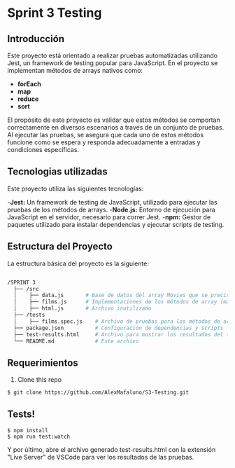 # Sprint 3 Testing

## Introducción

Este proyecto está orientado a realizar pruebas automatizadas utilizando Jest, un framework de testing popular para JavaScript. En el proyecto se implementan métodos de arrays nativos como:

- **forEach**
- **map**
- **reduce**
- **sort**

El propósito de este proyecto es validar que estos métodos se comportan correctamente en diversos escenarios a través de un conjunto de pruebas. Al ejecutar las pruebas, se asegura que cada uno de estos métodos funcione como se espera y responda adecuadamente a entradas y condiciones específicas.
<br>

## Tecnologias utilizadas

Este proyecto utiliza las siguientes tecnologías:

-**Jest:** Un framework de testing de JavaScript, utilizado para ejecutar las pruebas de los métodos de arrays.
-**Node.js:** Entorno de ejecución para JavaScript en el servidor, necesario para correr Jest.
-**npm:** Gestor de paquetes utilizado para instalar dependencias y ejecutar scripts de testing.

## Estructura del Proyecto

La estructura básica del proyecto es la siguiente:
```bash

/SPRINT 3
  ├── /src
  │    ├── data.js       # Base de datos del array Movies que se precisa
  │    ├── films.js      # Implementaciones de los métodos de array (map, reduce, filter, etc.)
  │    ├── html.js       # Archivo inutilizado
  ├── /tests
  │    ├── films.spec.js    # Archivo de pruebas para los métodos de array
  ├── package.json          # Configuración de dependencias y scripts
  ├── test-results.html     # Archivo para mostrar los resultados del test
  └── README.md             # Este archivo
```

## Requerimientos


1. Clone this repo
```bash
$ git clone https://github.com/AlexMafaluno/S3-Testing.git
```

## Tests!


```shell
$ npm install
$ npm run test:watch
```

Y por último, abre el archivo generado test-results.html con la extensión "Live Server" de VSCode para ver los resultados de las pruebas.
<br>


